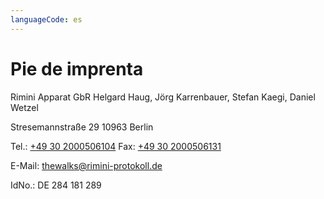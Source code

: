 ```yaml
---
languageCode: es
---
```

# Pie de imprenta

Rimini Apparat GbR
Helgard Haug, Jörg Karrenbauer, Stefan Kaegi, Daniel Wetzel

Stresemannstraße 29
10963 Berlin

Tel.: [+49 30 2000506104](tel:+49302000506104)
Fax: [+49 30 2000506131](tel:+49302000506131)

E-Mail: [thewalks@rimini-protokoll.de](mailto:thewalks@rimini-protokoll.de)

IdNo.: DE 284 181 289